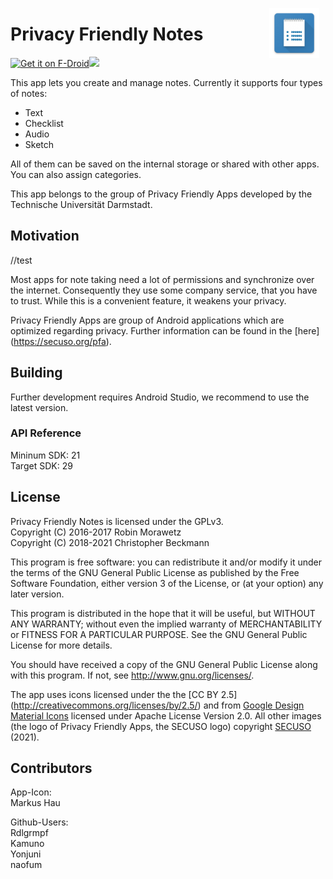 <img src="https://raw.githubusercontent.com/SecUSo/privacy-friendly-notes/master/fastlane/metadata/android/en-US/images/icon.png"
     alt="Privacy Friendly Notes Icon"
     width="80px"
     align="right"
     style="float: right; margin-right: 10px;" />

# Privacy Friendly Notes

[<img src="https://f-droid.org/badge/get-it-on.png" alt="Get it on F-Droid" height="60">](https://f-droid.org/repository/browse/?fdid=org.secuso.privacyfriendlynotes)<a href="https://play.google.com/store/apps/details?id=org.secuso.privacyfriendlynotes"><img src="https://play.google.com/intl/en_us/badges/images/generic/en_badge_web_generic.png" height="60"></a>

This app lets you create and manage notes. Currently it supports four types of notes:
- Text 
- Checklist
- Audio
- Sketch

All of them can be saved on the internal storage or shared with other apps. You can also assign categories.


This app belongs to the group of Privacy Friendly Apps developed by the Technische Universität Darmstadt. 

## Motivation

//test 

Most apps for note taking need a lot of permissions and synchronize over the internet. Consequently they use some company service, that you have to trust. While this is a convenient feature, it weakens your privacy.

Privacy Friendly Apps are group of Android applications which are optimized regarding privacy. Further information can be found in the [here] (https://secuso.org/pfa).

## Building

Further development requires Android Studio, we recommend to use the latest version.
 
### API Reference

Mininum SDK: 21<br />
Target SDK: 29

## License

Privacy Friendly Notes is licensed under the GPLv3.<br />
Copyright (C) 2016-2017  Robin Morawetz<br />
Copyright (C) 2018-2021  Christopher Beckmann

This program is free software: you can redistribute it and/or modify
it under the terms of the GNU General Public License as published by
the Free Software Foundation, either version 3 of the License, or
(at your option) any later version.

This program is distributed in the hope that it will be useful,
but WITHOUT ANY WARRANTY; without even the implied warranty of
MERCHANTABILITY or FITNESS FOR A PARTICULAR PURPOSE.  See the
GNU General Public License for more details.

You should have received a copy of the GNU General Public License
along with this program. If not, see <http://www.gnu.org/licenses/>.

The app uses icons licensed under the the [CC BY 2.5] (http://creativecommons.org/licenses/by/2.5/) and from [Google Design Material Icons](https://design.google.com/icons/index.html) licensed under Apache License Version 2.0. All other images (the logo of Privacy Friendly Apps, the SECUSO logo) copyright [SECUSO](www.secuso.org) (2021).

## Contributors

App-Icon: <br />
Markus Hau <br />

Github-Users: <br />
Rdlgrmpf <br />
Kamuno <br />
Yonjuni <br />
naofum

